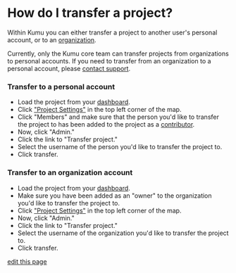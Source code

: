 # How do I transfer a project?

Within Kumu you can either transfer a project to another user's personal account, or to an [organization](/guides.organizations.html).

<p class="alert alert-info">
Currently, only the Kumu core team can transfer projects from organizations to personal accounts. If you need to transfer from an organization to a personal account, please <a class="alert-link" href="mailto:support@kumu.io" target="_blank" rel="noopener">contact support</a>.
</p>

### Transfer to a personal account

* Load the project from your [dashboard](http://kumu.io/dashboard).
* Click ["Project Settings"](/overview/settings.html#project-settings) in the top left corner of the map.
* Click "Members" and make sure that the person you'd like to transfer the project to has been added to the project as a [contributor](/faq/how-to-add-contributors.html).
* Now, click "Admin."
* Click the link to "Transfer project."
* Select the username of the person you'd like to transfer the project to.
* Click transfer.

### Transfer to an organization account

* Load the project from your [dashboard](http://kumu.io/dashboard).
* Make sure you have been added as an "owner" to the organization you'd like to transfer the project to.
* Click ["Project Settings"](/overview/settings.html#project-settings) in the top left corner of the map.
* Now, click "Admin."
* Click the link to "Transfer project."
* Select the username of the organization you'd like to transfer the project to.
* Click transfer.

<span class="edit-link"><a href="https://github.com/kumu/docs/blob/master/faq/how-do-i-transfer-a-project.md" target="_blank"><i class="fa fa-github"></i> edit this page</a></span>
